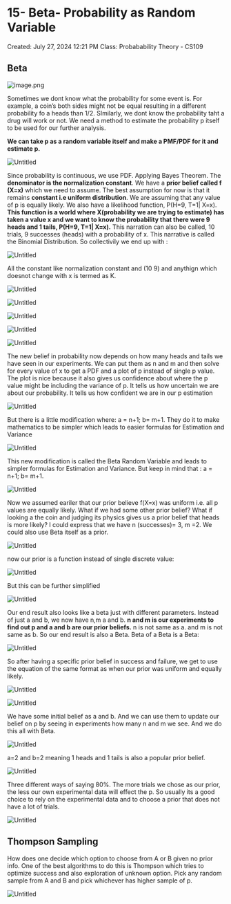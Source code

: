 # 15- Beta- Probability as Random Variable

Created: July 27, 2024 12:21 PM
Class: Probabability Theory - CS109

## Beta

![image.png](15-%20Beta-%20Probability%20as%20Random%20Variable%209c1b6cccee434cd58ac2a0bf2333c262/image.png)

Sometimes we dont know what the probability for some event is. For example, a coin’s both sides might not be equal resulting in a different probability fo a heads than 1/2. SImilarly, we dont know the probability taht a drug will work or not. We need a method to estimate the probability p itself to be used for our further analysis. 

**We can take p as a random variable itself and make a PMF/PDF for it and estimate p.**

![Untitled](15-%20Beta-%20Probability%20as%20Random%20Variable%209c1b6cccee434cd58ac2a0bf2333c262/Untitled.png)

Since probability is continuous, we use PDF. Applying Bayes Theorem. The **denominator is the normalization constant**. We have a **prior belief called f (X=x)** which we need to assume. The best assumption for now is that it remains **constant i.e uniform distribution**. We are assuming that any value of p is equally likely. We also have a likelihood function, P(H=9, T=1| X=x).  **This function is a world where X(probability we are trying to estimate) has taken a value x and we want to know the probability that there were 9 heads and 1 tails, P(H=9, T=1| X=x).** This narration can also be called, 10 trials, 9 successes (heads) with a probability of x. This narrative is called the Binomial Distribution. So collectivily we end up with :

![Untitled](15-%20Beta-%20Probability%20as%20Random%20Variable%209c1b6cccee434cd58ac2a0bf2333c262/Untitled%201.png)

All the constant like normalization constant and (10 9) and anythign which doesnot change with x is termed as K. 

![Untitled](15-%20Beta-%20Probability%20as%20Random%20Variable%209c1b6cccee434cd58ac2a0bf2333c262/Untitled%202.png)

![Untitled](15-%20Beta-%20Probability%20as%20Random%20Variable%209c1b6cccee434cd58ac2a0bf2333c262/Untitled%203.png)

![Untitled](15-%20Beta-%20Probability%20as%20Random%20Variable%209c1b6cccee434cd58ac2a0bf2333c262/Untitled%204.png)

![Untitled](15-%20Beta-%20Probability%20as%20Random%20Variable%209c1b6cccee434cd58ac2a0bf2333c262/Untitled%205.png)

![Untitled](15-%20Beta-%20Probability%20as%20Random%20Variable%209c1b6cccee434cd58ac2a0bf2333c262/Untitled%206.png)

The new belief in probability now depends on how many heads and tails we have seen in our experiments. We can put them as n and m and then solve for every value of x to get a PDF and a plot of p instead of single p value. The plot is nice because it also gives us confidence about where the p value might be including the variance of p. It tells us how uncertain we are about our probability. It tells us how confident we are in our p estimation 

 

![Untitled](15-%20Beta-%20Probability%20as%20Random%20Variable%209c1b6cccee434cd58ac2a0bf2333c262/Untitled%207.png)

But there is a little modification where: a = n+1; b= m+1. They do it to make mathematics to be simpler which leads to easier formulas for Estimation and Variance

![Untitled](15-%20Beta-%20Probability%20as%20Random%20Variable%209c1b6cccee434cd58ac2a0bf2333c262/Untitled%208.png)

This new modification is called the Beta Random Variable and leads to simpler formulas for Estimation and Variance. But keep in mind that : a = n+1; b= m+1.

![Untitled](15-%20Beta-%20Probability%20as%20Random%20Variable%209c1b6cccee434cd58ac2a0bf2333c262/Untitled%209.png)

Now we assumed eariler that our prior believe f(X=x) was uniform i.e. all p values are equally likely. What if we had some other prior belief? What if looking a the coin and judging its physics gives us a prior belief that heads is more likely? I could express that we have n (successes)= 3, m =2.  We could also use Beta itself as a prior.

![Untitled](15-%20Beta-%20Probability%20as%20Random%20Variable%209c1b6cccee434cd58ac2a0bf2333c262/Untitled%2010.png)

now our prior is a function instead of single discrete value:

![Untitled](15-%20Beta-%20Probability%20as%20Random%20Variable%209c1b6cccee434cd58ac2a0bf2333c262/Untitled%2011.png)

But this can be further simplified 

![Untitled](15-%20Beta-%20Probability%20as%20Random%20Variable%209c1b6cccee434cd58ac2a0bf2333c262/Untitled%2012.png)

Our end result also looks like a beta just with different parameters. Instead of just a and b, we now have n,m a and b.  **n and m is our experiments to find out p and a and b are our prior beliefs.** n is not same as a. and m is not same as b. So our end result is also a Beta. Beta of a Beta is a Beta:

![Untitled](15-%20Beta-%20Probability%20as%20Random%20Variable%209c1b6cccee434cd58ac2a0bf2333c262/Untitled%2013.png)

So after having a specific prior belief in success and failure, we get to use the equation of the same format as when our prior was uniform and equally likely.  

![Untitled](15-%20Beta-%20Probability%20as%20Random%20Variable%209c1b6cccee434cd58ac2a0bf2333c262/Untitled%2014.png)

![Untitled](15-%20Beta-%20Probability%20as%20Random%20Variable%209c1b6cccee434cd58ac2a0bf2333c262/Untitled%2015.png)

We have some initial belief as a and b. And we can use them to update our belief on p by seeing in experiments how many n and m we see. And we do this all with Beta. 

![Untitled](15-%20Beta-%20Probability%20as%20Random%20Variable%209c1b6cccee434cd58ac2a0bf2333c262/Untitled%2016.png)

a=2 and b=2 meaning 1 heads and 1 tails is also a popular prior belief. 

![Untitled](15-%20Beta-%20Probability%20as%20Random%20Variable%209c1b6cccee434cd58ac2a0bf2333c262/Untitled%2017.png)

Three different ways of saying 80%. The more trials we chose as our prior, the less our own experimental data will effect the p. So usually its a good choice to rely on the experimental data and to choose a prior that does not have a lot of trials.

![Untitled](15-%20Beta-%20Probability%20as%20Random%20Variable%209c1b6cccee434cd58ac2a0bf2333c262/Untitled%2018.png)

## Thompson Sampling

How does one decide which option to choose from A or B given no prior info. One of the best algorithms to do this is Thompson which tries to optimize success and also exploration of unknown option. Pick any random sample from A and B and pick whichever has higher sample of p. 

![Untitled](15-%20Beta-%20Probability%20as%20Random%20Variable%209c1b6cccee434cd58ac2a0bf2333c262/Untitled%2019.png)

##